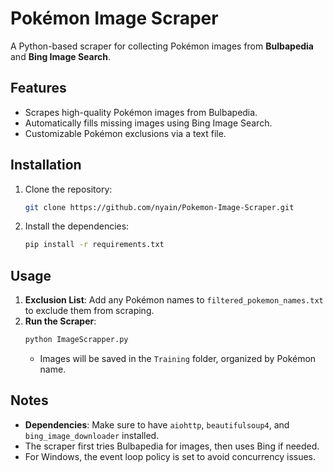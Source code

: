 # Pokémon Image Scraper

A Python-based scraper for collecting Pokémon images from **Bulbapedia** and **Bing Image Search**.

## Features
- Scrapes high-quality Pokémon images from Bulbapedia.
- Automatically fills missing images using Bing Image Search.
- Customizable Pokémon exclusions via a text file.

## Installation
1. Clone the repository:
    ```bash
    git clone https://github.com/nyain/Pokemon-Image-Scraper.git
    ```
2. Install the dependencies:
    ```bash
    pip install -r requirements.txt
    ```

## Usage
1. **Exclusion List**: Add any Pokémon names to `filtered_pokemon_names.txt` to exclude them from scraping.
2. **Run the Scraper**:
    ```bash
    python ImageScrapper.py
    ```
   - Images will be saved in the `Training` folder, organized by Pokémon name.
   
## Notes
- **Dependencies**: Make sure to have `aiohttp`, `beautifulsoup4`, and `bing_image_downloader` installed.
- The scraper first tries Bulbapedia for images, then uses Bing if needed.
- For Windows, the event loop policy is set to avoid concurrency issues.
